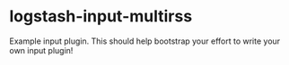 # logstash-input-multirss
Example input plugin. This should help bootstrap your effort to write your own input plugin!
